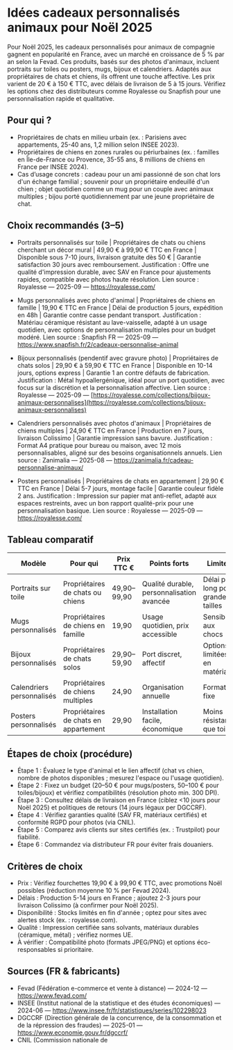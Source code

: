 # Idées cadeaux personnalisés animaux pour Noël 2025

Pour Noël 2025, les cadeaux personnalisés pour animaux de compagnie gagnent en popularité en France, avec un marché en croissance de 5 % par an selon la Fevad. Ces produits, basés sur des photos d'animaux, incluent portraits sur toiles ou posters, mugs, bijoux et calendriers. Adaptés aux propriétaires de chats et chiens, ils offrent une touche affective. Les prix varient de 20 € à 150 € TTC, avec délais de livraison de 5 à 15 jours. Vérifiez les options chez des distributeurs comme Royalesse ou Snapfish pour une personnalisation rapide et qualitative.

## Pour qui ?

- Propriétaires de chats en milieu urbain (ex. : Parisiens avec appartements, 25-40 ans, 1,2 million selon INSEE 2023).
- Propriétaires de chiens en zones rurales ou périurbaines (ex. : familles en Île-de-France ou Provence, 35-55 ans, 8 millions de chiens en France per INSEE 2024).
- Cas d’usage concrets : cadeau pour un ami passionné de son chat lors d'un échange familial ; souvenir pour un propriétaire endeuillé d'un chien ; objet quotidien comme un mug pour un couple avec animaux multiples ; bijou porté quotidiennement par une jeune propriétaire de chat.

## Choix recommandés (3–5)

- Portraits personnalisés sur toile | Propriétaires de chats ou chiens cherchant un décor mural | 49,90 € à 99,90 € TTC en France | Disponible sous 7-10 jours, livraison gratuite dès 50 € | Garantie satisfaction 30 jours avec remboursement.
  Justification : Offre une qualité d'impression durable, avec SAV en France pour ajustements rapides, compatible avec photos haute résolution.
  Lien source : Royalesse — 2025-09 — https://royalesse.com/

- Mugs personnalisés avec photo d'animal | Propriétaires de chiens en famille | 19,90 € TTC en France | Délai de production 5 jours, expédition en 48h | Garantie contre casse pendant transport.
  Justification : Matériau céramique résistant au lave-vaisselle, adapté à un usage quotidien, avec options de personnalisation multiples pour un budget modéré.
  Lien source : Snapfish FR — 2025-09 — https://www.snapfish.fr/2/cadeaux-personnalise-animal

- Bijoux personnalisés (pendentif avec gravure photo) | Propriétaires de chats solos | 29,90 € à 59,90 € TTC en France | Disponible en 10-14 jours, options express | Garantie 1 an contre défauts de fabrication.
  Justification : Métal hypoallergénique, idéal pour un port quotidien, avec focus sur la discrétion et la personnalisation affective.
  Lien source : Royalesse — 2025-09 — [https://royalesse.com/collections/bijoux-animaux-personnalises](https://royalesse.com/collections/bijoux-animaux-personnalises)

- Calendriers personnalisés avec photos d'animaux | Propriétaires de chiens multiples | 24,90 € TTC en France | Production en 7 jours, livraison Colissimo | Garantie impression sans bavure.
  Justification : Format A4 pratique pour bureau ou maison, avec 12 mois personnalisables, aligné sur des besoins organisationnels annuels.
  Lien source : Zanimalia — 2025-08 — https://zanimalia.fr/cadeau-personnalise-animaux/

- Posters personnalisés | Propriétaires de chats en appartement | 29,90 € TTC en France | Délai 5-7 jours, montage facile | Garantie couleur fidèle 2 ans.
  Justification : Impression sur papier mat anti-reflet, adapté aux espaces restreints, avec un bon rapport qualité-prix pour une personnalisation basique.
  Lien source : Royalesse — 2025-09 — https://royalesse.com/

## Tableau comparatif

| Modèle                  | Pour qui                          | Prix TTC € | Points forts                          | Limites                          | Source                          |
|-------------------------|-----------------------------------|------------|---------------------------------------|----------------------------------|---------------------------------|
| Portraits sur toile    | Propriétaires de chats ou chiens | 49,90–99,90 | Qualité durable, personnalisation avancée | Délai plus long pour grandes tailles | Royalesse — 2025-09 — https://royalesse.com/ |
| Mugs personnalisés     | Propriétaires de chiens en famille | 19,90     | Usage quotidien, prix accessible     | Sensible aux chocs               | Snapfish FR — 2025-09 — https://www.snapfish.fr/ |
| Bijoux personnalisés   | Propriétaires de chats solos     | 29,90–59,90 | Port discret, affectif               | Options limitées en matériaux    | Royalesse — 2025-09 — https://royalesse.com/ |
| Calendriers personnalisés | Propriétaires de chiens multiples | 24,90     | Organisation annuelle                | Format fixe                      | Zanimalia — 2025-08 — https://zanimalia.fr/ |
| Posters personnalisés  | Propriétaires de chats en appartement | 29,90     | Installation facile, économique      | Moins résistant que toile        | Royalesse — 2025-09 — https://royalesse.com/ |

## Étapes de choix (procédure)

- Étape 1 : Évaluez le type d'animal et le lien affectif (chat vs chien, nombre de photos disponibles ; mesurez l'espace ou l'usage quotidien).
- Étape 2 : Fixez un budget (20–50 € pour mugs/posters, 50–100 € pour toiles/bijoux) et vérifiez compatibilités (résolution photo min. 300 DPI).
- Étape 3 : Consultez délais de livraison en France (ciblez <10 jours pour Noël 2025) et politiques de retours (14 jours légaux per DGCCRF).
- Étape 4 : Vérifiez garanties qualité (SAV FR, matériaux certifiés) et conformité RGPD pour photos (via CNIL).
- Étape 5 : Comparez avis clients sur sites certifiés (ex. : Trustpilot) pour fiabilité.
- Étape 6 : Commandez via distributeur FR pour éviter frais douaniers.

## Critères de choix

- Prix : Vérifiez fourchettes 19,90 € à 99,90 € TTC, avec promotions Noël possibles (réduction moyenne 10 % per Fevad 2024).
- Délais : Production 5-14 jours en France ; ajoutez 2-3 jours pour livraison Colissimo (à confirmer pour Noël 2025).
- Disponibilité : Stocks limités en fin d'année ; optez pour sites avec alertes stock (ex. : royalesse.com).
- Qualité : Impression certifiée sans solvants, matériaux durables (céramique, métal) ; vérifiez normes UE.
- À vérifier : Compatibilité photo (formats JPEG/PNG) et options éco-responsables si prioritaire.

## Sources (FR & fabricants)

- Fevad (Fédération e-commerce et vente à distance) — 2024-12 — https://www.fevad.com/
- INSEE (Institut national de la statistique et des études économiques) — 2024-06 — https://www.insee.fr/fr/statistiques/series/102298023
- DGCCRF (Direction générale de la concurrence, de la consommation et de la répression des fraudes) — 2025-01 — https://www.economie.gouv.fr/dgccrf/
- CNIL (Commission nationale de
